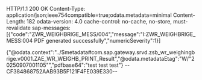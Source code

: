 HTTP/1.1 200 OK
Content-Type: application/json;ieee754compatible=true;odata.metadata=minimal
Content-Length: 182
odata-version: 4.0
cache-control: no-cache, no-store, must-revalidate
sap-messages: [{"code":"ZWR_WEIGHBRIGE_MESS/004","message":"I:ZWR_WEIGHBRIGE_MESS:004 PDF generated successfully","numericSeverity":1}]

{"@odata.context":"../$metadata#com.sap.gateway.srvd.zsb_wr_weighingbrige.v0001.ZAE_WR_WEIGHB_PRINT_Result","@odata.metadataEtag":"W/\"20250907001105\"","pdfbase64":"test test test"}
--CF384868752AAB93B5F121F4FE039E330--
